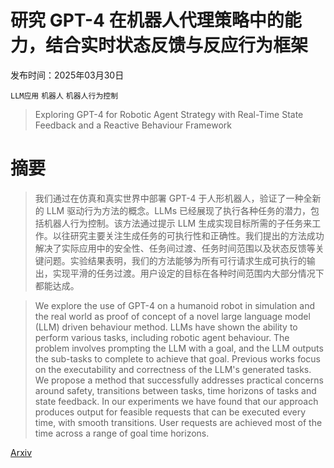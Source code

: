# 研究 GPT-4 在机器人代理策略中的能力，结合实时状态反馈与反应行为框架

发布时间：2025年03月30日

`LLM应用` `机器人` `机器人行为控制`

> Exploring GPT-4 for Robotic Agent Strategy with Real-Time State Feedback and a Reactive Behaviour Framework

# 摘要

> 我们通过在仿真和真实世界中部署 GPT-4 于人形机器人，验证了一种全新的 LLM 驱动行为方法的概念。LLMs 已经展现了执行各种任务的潜力，包括机器人行为控制。该方法通过提示 LLM 生成实现目标所需的子任务来工作。以往研究主要关注生成任务的可执行性和正确性。我们提出的方法成功解决了实际应用中的安全性、任务间过渡、任务时间范围以及状态反馈等关键问题。实验结果表明，我们的方法能够为所有可行请求生成可执行的输出，实现平滑的任务过渡。用户设定的目标在各种时间范围内大部分情况下都能达成。

> We explore the use of GPT-4 on a humanoid robot in simulation and the real world as proof of concept of a novel large language model (LLM) driven behaviour method. LLMs have shown the ability to perform various tasks, including robotic agent behaviour. The problem involves prompting the LLM with a goal, and the LLM outputs the sub-tasks to complete to achieve that goal. Previous works focus on the executability and correctness of the LLM's generated tasks. We propose a method that successfully addresses practical concerns around safety, transitions between tasks, time horizons of tasks and state feedback. In our experiments we have found that our approach produces output for feasible requests that can be executed every time, with smooth transitions. User requests are achieved most of the time across a range of goal time horizons.

[Arxiv](https://arxiv.org/abs/2503.23601)